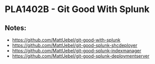 # PLA1402B - Git Good With Splunk

## Notes:
* https://github.com/MattUebel/git-good-with-splunk
* https://github.com/MattUebel/git-good-splunk-shcdeployer
* https://github.com/MattUebel/git-good-splunk-indexmanager
* https://github.com/MattUebel/git-good-splunk-deploymentserver